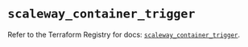 # `scaleway_container_trigger`

Refer to the Terraform Registry for docs: [`scaleway_container_trigger`](https://registry.terraform.io/providers/scaleway/scaleway/2.42.1/docs/resources/container_trigger).
